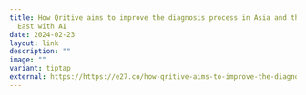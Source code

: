 ```yaml
---
title: How Qritive aims to improve the diagnosis process in Asia and the Middle
  East with AI
date: 2024-02-23
layout: link
description: ""
image: ""
variant: tiptap
external: https://https://e27.co/how-qritive-aims-to-improve-the-diagnosis-process-in-asia-and-the-middle-east-with-ai-20240223/#:~:text=According%20to%20a%20press%20statement,and%20eventually%2C%20advance%20patient%20care.
---
```


